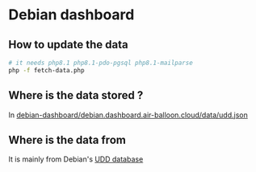# Debian dashboard

## How to update the data

```sh
# it needs php8.1 php8.1-pdo-pgsql php8.1-mailparse
php -f fetch-data.php
```

## Where is the data stored ?

In [debian-dashboard/debian.dashboard.air-balloon.cloud/data/udd.json](debian-dashboard/debian.dashboard.air-balloon.cloud/data/udd.json)

## Where is the data from

It is mainly from Debian's [UDD database](https://udd-mirror.debian.net/)
